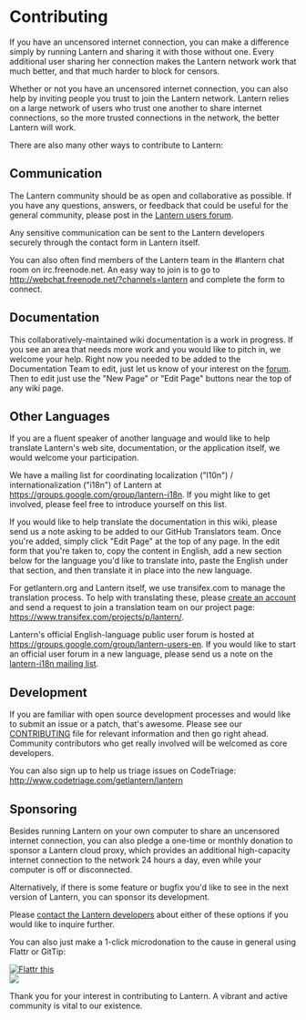 # Contributing

If you have an uncensored internet connection, you can make a difference simply
by running Lantern and sharing it with those without one. Every additional user
sharing her connection makes the Lantern network work that much better, and
that much harder to block for censors.

Whether or not you have an uncensored internet connection, you can also help
by inviting people you trust to join the Lantern network. Lantern relies on
a large network of users who trust one another to share internet connections,
so the more trusted connections in the network, the better Lantern will work.

There are also many other ways to contribute to Lantern:


## <a name="communication"></a> Communication

The Lantern community should be as open and collaborative as possible. If you
have any questions, answers, or feedback that could be useful for the general
community, please post in the <a
href="https://groups.google.com/group/lantern-users-en">Lantern users
forum</a>.

Any sensitive communication can be sent to the Lantern developers securely
through the contact form in Lantern itself.

You can also often find members of the Lantern team in the #lantern chat room
on irc.freenode.net. An easy way to join is to go to
http://webchat.freenode.net/?channels=lantern and complete the form to connect.


## <a name="documentation"></a> Documentation

This collaboratively-maintained wiki documentation is a work in progress. If
you see an area that needs more work and you would like to pitch in, we welcome
your help. Right now you needed to be added to the Documentation Team to edit, 
just let us know of your interest on the [forum](https://groups.google.com/forum/#!forum/lantern-users-en). 
Then to edit just use the "New Page" or "Edit Page" buttons near the top of any
wiki page.


## <a name="other-languages"></a> Other Languages

If you are a fluent speaker of another language and would like to help
translate Lantern's web site, documentation, or the application itself, we
would welcome your participation.

We have a mailing list for coordinating localization ("l10n") /
internationalization ("i18n") of Lantern at
https://groups.google.com/group/lantern-i18n. If you might like to get
involved, please feel free to introduce yourself on this list.

If you would like to help translate the documentation in this wiki, please
send us a note asking to be added to our GitHub Translators team. Once you're
added, simply click "Edit Page" at the top of any page. In the edit form that
you're taken to, copy the content in English, add a new section below for the
language you'd like to translate into, paste the English under that section,
and then translate it in place into the new language.

For getlantern.org and Lantern itself, we use transifex.com to manage the
translation process. To help with translating these, please [create an
account](https://www.transifex.com/signin/) and send a request to join a
translation team on our project page: https://www.transifex.com/projects/p/lantern/.

Lantern's official English-language public user forum is hosted at
https://groups.google.com/group/lantern-users-en. If you would like to start an
official user forum in a new language, please send us a note on the
[lantern-i18n mailing list](https://groups.google.com/group/lantern-i18n).


## <a name="development"></a> Development

If you are familiar with open source development processes and would like to
submit an issue or a patch, that's awesome. Please see our
[CONTRIBUTING](https://github.com/getlantern/lantern/blob/master/CONTRIBUTING.md)
file for relevant information and then go right ahead. Community contributors
who get really involved will be welcomed as core developers.

You can also sign up to help us triage issues on CodeTriage:
http://www.codetriage.com/getlantern/lantern


## <a name="sponsoring"></a> Sponsoring

Besides running Lantern on your own computer to share an uncensored internet
connection, you can also pledge a one-time or monthly donation to sponsor a Lantern cloud proxy,
which provides an additional high-capacity internet connection to the network
24 hours a day, even while your computer is off or disconnected.

Alternatively, if there is some feature or bugfix you'd like to see in the next
version of Lantern, you can sponsor its development.

Please <a
href="mailto:sponsoring@getlantern.org">contact the Lantern developers</a>
about either of these options if you would like to inquire further.

You can also just make a 1-click microdonation to the cause in general using
Flattr or GitTip:

<a href="http://flattr.com/thing/854882/Team-Lantern-on-GitHub" target="_blank">
<img src="http://api.flattr.com/button/flattr-badge-large.png" alt="Flattr this" title="Flattr this" border="0" /></a><br/>
<a href="https://www.gittip.com/teamlantern/" target="_blank"><img src="http://i.imgur.com/TK0Sn.jpg" /></a>

Thank you for your interest in contributing to Lantern. A vibrant and active
community is vital to our existence.